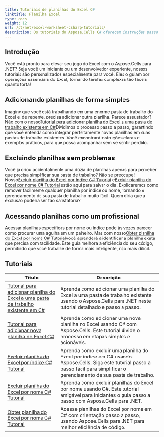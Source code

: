 ```yaml
---
title: Tutoriais de planilhas do Excel C#
linktitle: Planilha Excel
type: docs
weight: 12
url: /pt/net/excel-worksheet-csharp-tutorials/
description: Os tutoriais do Aspose.Cells C# oferecem instruções passo a passo para manipular planilhas do Excel com facilidade e eficiência.
---
```

## Introdução

Você está pronto para elevar seu jogo do Excel com o Aspose.Cells para .NET? Seja você um iniciante ou um desenvolvedor experiente, nossos tutoriais são personalizados especialmente para você. Eles o guiam por operações essenciais do Excel, tornando tarefas complexas tão fáceis quanto torta!

## Adicionando planilhas de forma simples

 Imagine que você está trabalhando em uma enorme pasta de trabalho do Excel e, de repente, precisa adicionar outra planilha. Parece assustador? Não com o nosso[Tutorial para adicionar planilha do Excel a uma pasta de trabalho existente em C#](./add-excel-worksheet-to-existing-workbook-csharp-tutorial/)Dividimos o processo passo a passo, garantindo que você entenda como integrar perfeitamente novas planilhas em suas pastas de trabalho existentes. Você encontrará instruções claras e exemplos práticos, para que possa acompanhar sem se sentir perdido. 

## Excluindo planilhas sem problemas

 Você já criou acidentalmente uma dúzia de planilhas apenas para perceber que precisa simplificar sua pasta de trabalho? Não se preocupe! Nosso[Excluir planilha do Excel por índice C# Tutorial](./delete-excel-worksheet-by-index-csharp-tutorial/) e[Excluir planilha do Excel por nome C# Tutorial](./delete-excel-worksheet-by-name-csharp-tutorial/) estão aqui para salvar o dia. Explicaremos como remover facilmente qualquer planilha por índice ou nome, tornando o gerenciamento de sua pasta de trabalho muito fácil. Quem diria que a exclusão poderia ser tão satisfatória?

## Acessando planilhas como um profissional

 Acessar planilhas específicas por nome ou índice pode às vezes parecer como procurar uma agulha em um palheiro. Mas com nosso[Obter planilha do Excel por nome C# Tutorial](./get-excel-worksheet-by-name-csharp-tutorial/)você aprenderá a identificar a planilha exata que precisa com facilidade. Este guia melhora a eficiência do seu código, permitindo que você trabalhe de forma mais inteligente, não mais difícil.

## Tutoriais
| Título | Descrição |
| --- | --- | 
| [Tutorial para adicionar planilha do Excel a uma pasta de trabalho existente em C#](./add-excel-worksheet-to-existing-workbook-csharp-tutorial/) | Aprenda como adicionar uma planilha do Excel a uma pasta de trabalho existente usando o Aspose.Cells para .NET neste tutorial detalhado e passo a passo. |  
| [Tutorial para adicionar nova planilha no Excel C#](./add-new-sheet-in-excel-csharp-tutorial/) | Aprenda como adicionar uma nova planilha no Excel usando C# com Aspose.Cells. Este tutorial divide o processo em etapas simples e acionáveis. |  
| [Excluir planilha do Excel por índice C# Tutorial](./delete-excel-worksheet-by-index-csharp-tutorial/) | Aprenda como excluir uma planilha do Excel por índice em C# usando Aspose.Cells. Siga este tutorial passo a passo fácil para simplificar o gerenciamento de sua pasta de trabalho. |  
| [Excluir planilha do Excel por nome C# Tutorial](./delete-excel-worksheet-by-name-csharp-tutorial/) | Aprenda como excluir planilhas do Excel por nome usando C#. Este tutorial amigável para iniciantes o guia passo a passo com Aspose.Cells para .NET. |  
| [Obter planilha do Excel por nome C# Tutorial](./get-excel-worksheet-by-name-csharp-tutorial/) | Acesse planilhas do Excel por nome em C# com orientação passo a passo, usando Aspose.Cells para .NET para melhor eficiência de código. |  